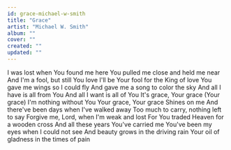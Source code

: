 ```yaml
---
id: grace-michael-w-smith
title: "Grace"
artist: "Michael W. Smith"
album: ""
cover: ""
created: ""
updated: ""
---
```


I was lost when You found me here
You pulled me close and held me near
And I'm a fool, but still You love
I'll be Your fool for the King of love
You gave me wings so I could fly
And gave me a song to color the sky
And all I have is all from You
And all I want is all of You
It's grace, Your grace (Your grace)
I'm nothing without You
Your grace, Your grace
Shines on me
And there've been days when I've walked away
Too much to carry, nothing left to say
Forgive me, Lord, when I'm weak and lost
For You traded Heaven for a wooden cross
And all these years You've carried me
You've been my eyes when I could not see
And beauty grows in the driving rain
Your oil of gladness in the times of pain
